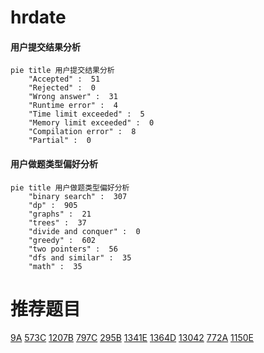 # hrdate

<!-- tabs:start -->



#### **用户提交结果分析**

```mermaid
pie title 用户提交结果分析
    "Accepted" :  51
    "Rejected" :  0
    "Wrong answer" :  31
    "Runtime error" :  4
    "Time limit exceeded" :  5
    "Memory limit exceeded" :  0
    "Compilation error" :  8
    "Partial" :  0
```

#### **用户做题类型偏好分析**

```mermaid
pie title 用户做题类型偏好分析
    "binary search" :  307
    "dp" :  905
    "graphs" :  21
    "trees" :  37
    "divide and conquer" :  0
    "greedy" :  602
    "two pointers" :  56
    "dfs and similar" :  35
    "math" :  35
```



<!-- tabs:end -->
# 推荐题目
[9A](https://codeforces.com/contest/9/problem/A)
[573C](https://codeforces.com/contest/573/problem/C)
[1207B](https://codeforces.com/contest/1207/problem/B)
[797C](https://codeforces.com/contest/797/problem/C)
[295B](https://codeforces.com/contest/295/problem/B)
[1341E](https://codeforces.com/contest/1341/problem/E)
[1364D](https://codeforces.com/contest/1364/problem/D)
[13042](https://codeforces.com/contest/1304/problem/2)
[772A](https://codeforces.com/contest/772/problem/A)
[1150E](https://codeforces.com/contest/1150/problem/E)

